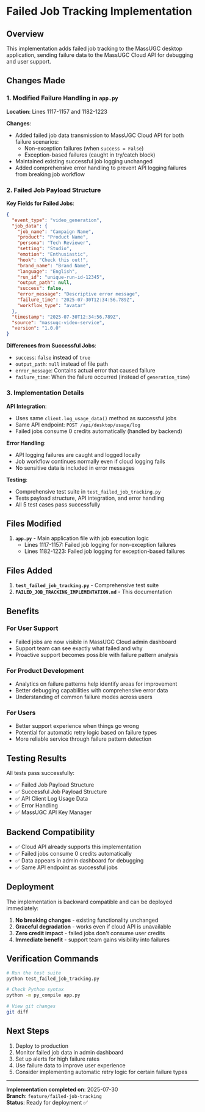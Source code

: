 # Failed Job Tracking Implementation

## Overview

This implementation adds failed job tracking to the MassUGC desktop application, sending failure data to the MassUGC Cloud API for debugging and user support.

## Changes Made

### 1. Modified Failure Handling in `app.py`

**Location**: Lines 1117-1157 and 1182-1223

**Changes**:
- Added failed job data transmission to MassUGC Cloud API for both failure scenarios:
  - Non-exception failures (when `success = False`)
  - Exception-based failures (caught in try/catch block)
- Maintained existing successful job logging unchanged
- Added comprehensive error handling to prevent API logging failures from breaking job workflow

### 2. Failed Job Payload Structure

**Key Fields for Failed Jobs**:
```json
{
  "event_type": "video_generation",
  "job_data": {
    "job_name": "Campaign Name",
    "product": "Product Name", 
    "persona": "Tech Reviewer",
    "setting": "Studio",
    "emotion": "Enthusiastic",
    "hook": "Check this out!",
    "brand_name": "Brand Name",
    "language": "English",
    "run_id": "unique-run-id-12345",
    "output_path": null,
    "success": false,
    "error_message": "Descriptive error message",
    "failure_time": "2025-07-30T12:34:56.789Z",
    "workflow_type": "avatar"
  },
  "timestamp": "2025-07-30T12:34:56.789Z",
  "source": "massugc-video-service",
  "version": "1.0.0"
}
```

**Differences from Successful Jobs**:
- `success`: `false` instead of `true`
- `output_path`: `null` instead of file path
- `error_message`: Contains actual error that caused failure
- `failure_time`: When the failure occurred (instead of `generation_time`)

### 3. Implementation Details

**API Integration**:
- Uses same `client.log_usage_data()` method as successful jobs
- Same API endpoint: `POST /api/desktop/usage/log`
- Failed jobs consume 0 credits automatically (handled by backend)

**Error Handling**:
- API logging failures are caught and logged locally
- Job workflow continues normally even if cloud logging fails
- No sensitive data is included in error messages

**Testing**:
- Comprehensive test suite in `test_failed_job_tracking.py`
- Tests payload structure, API integration, and error handling
- All 5 test cases pass successfully

## Files Modified

1. **`app.py`** - Main application file with job execution logic
   - Lines 1117-1157: Failed job logging for non-exception failures  
   - Lines 1182-1223: Failed job logging for exception-based failures

## Files Added

1. **`test_failed_job_tracking.py`** - Comprehensive test suite
2. **`FAILED_JOB_TRACKING_IMPLEMENTATION.md`** - This documentation

## Benefits

### For User Support
- Failed jobs are now visible in MassUGC Cloud admin dashboard
- Support team can see exactly what failed and why
- Proactive support becomes possible with failure pattern analysis

### For Product Development
- Analytics on failure patterns help identify areas for improvement
- Better debugging capabilities with comprehensive error data
- Understanding of common failure modes across users

### For Users
- Better support experience when things go wrong
- Potential for automatic retry logic based on failure types
- More reliable service through failure pattern detection

## Testing Results

All tests pass successfully:
- ✅ Failed Job Payload Structure
- ✅ Successful Job Payload Structure  
- ✅ API Client Log Usage Data
- ✅ Error Handling
- ✅ MassUGC API Key Manager

## Backend Compatibility

- ✅ Cloud API already supports this implementation
- ✅ Failed jobs consume 0 credits automatically
- ✅ Data appears in admin dashboard for debugging
- ✅ Same API endpoint as successful jobs

## Deployment

The implementation is backward compatible and can be deployed immediately:

1. **No breaking changes** - existing functionality unchanged
2. **Graceful degradation** - works even if cloud API is unavailable
3. **Zero credit impact** - failed jobs don't consume user credits
4. **Immediate benefit** - support team gains visibility into failures

## Verification Commands

```bash
# Run the test suite
python test_failed_job_tracking.py

# Check Python syntax
python -m py_compile app.py

# View git changes
git diff
```

## Next Steps

1. Deploy to production
2. Monitor failed job data in admin dashboard
3. Set up alerts for high failure rates
4. Use failure data to improve user experience
5. Consider implementing automatic retry logic for certain failure types

---

**Implementation completed on**: 2025-07-30  
**Branch**: `feature/failed-job-tracking`  
**Status**: Ready for deployment ✅